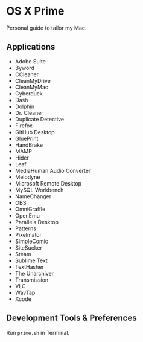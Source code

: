 # OS X Prime
Personal guide to tailor my Mac.

## Applications

- Adobe Suite
- Byword
- CCleaner
- CleanMyDrive
- CleanMyMac
- Cyberduck
- Dash
- Dolphin
- Dr. Cleaner
- Duplicate Detective
- Firefox
- GitHub Desktop
- GluePrint
- HandBrake
- MAMP
- Hider
- Leaf
- MediaHuman Audio Converter
- Melodyne
- Microsoft Remote Desktop
- MySQL Workbench
- NameChanger
- OBS
- OmniGraffle
- OpenEmu
- Parallels Desktop
- Patterns
- Pixelmator
- SimpleComic
- SiteSucker
- Steam
- Sublime Text
- TextHasher
- The Unarchiver
- Transmission
- VLC
- WavTap
- Xcode

## Development Tools & Preferences

Run `prime.sh` in Terminal.
